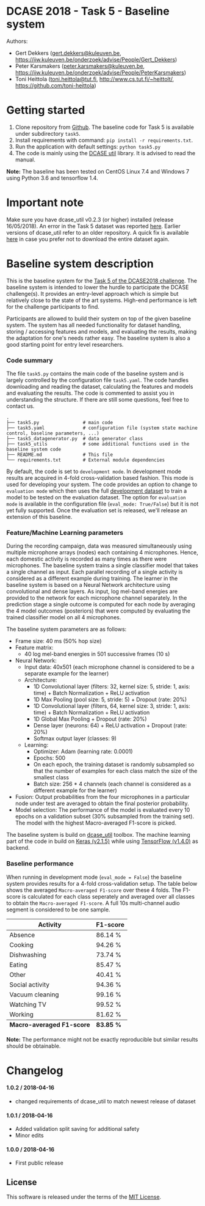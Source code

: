# DCASE 2018 - Task 5 - Baseline system

Authors:

- Gert Dekkers (<gert.dekkers@kuleuven.be>, <https://iiw.kuleuven.be/onderzoek/advise/People/Gert_Dekkers>)
- Peter Karsmakers (<peter.karsmakers@kuleuven.be>, <https://iiw.kuleuven.be/onderzoek/advise/People/PeterKarsmakers>)
- Toni Heittola (<toni.heittola@tut.fi>, <http://www.cs.tut.fi/~heittolt/>, <https://github.com/toni-heittola>)


Getting started
===============


1. Clone repository from [Github](https://github.com/DCASE-REPO/dcase2018_baseline). The baseline code for Task 5 is available under subdirectory `task5`.
2. Install requirements with command: ``pip install -r requirements.txt``. 
3. Run the application with default settings: ``python task5.py``
4. The code is mainly using the [DCASE util](https://dcase-repo.github.io/dcase_util/) library. It is advised to read the manual.


**Note:** The baseline has been tested on CentOS Linux 7.4 and Windows 7 using Python 3.6 and tensorflow 1.4. 

Important note
==============
Make sure you have dcase\_util v0.2.3 (or higher) installed (release 16/05/2018). An error in the Task 5 dataset was reported [here](https://groups.google.com/forum/#!topic/dcase-discussions/iDh4M-RMy8U). Earlier versions of dcase_util refer to an older repository. A quick fix is available [here](https://www.dropbox.com/s/309gqi58549v7yu/task5_dataset_fix_20180514.zip?dl=0) in case you prefer not to download the entire dataset again.


Baseline system description
==================

This is the baseline system for the [Task 5 of the DCASE2018 challenge](http://dcase.community/challenge2018/task-monitoring-domestic-activities). The baseline system is intended to lower the hurdle to participate the DCASE challenge(s). It provides an entry-level approach which is simple but relatively close to the state of the art systems. High-end performance is left for the challenge participants to find.

Participants are allowed to build their system on top of the given baseline system. The system has all needed functionality for dataset handling, storing / accessing features and models, and evaluating the results, making the adaptation for one's needs rather easy. The baseline system is also a good starting point for entry level researchers.

### Code summary
The file `task5.py` contains the main code of the baseline system and is largely controlled by the configuration file `task5.yaml`. The code handles downloading and reading the dataset, calculating the features and models and evaluating the results. The code is commented to assist you in understanding the structure. If there are still some questions, feel free to contact us. 

    .
    ├── task5.py            	# main code
    ├── task5.yaml         		# configuration file (system state machine control, baseline parameters, ...)
    ├── task5_datagenerator.py  # data generator class
    ├── task5_utils             # some additional functions used in the baseline system code
    ├── README.md               # This file
    └── requirements.txt        # External module dependencies 

By default, the code is set to `development mode`. In development mode results are acquired in 4-fold cross-validation based fashion. This mode is used for developing your system. The code provides an option to change to `evaluation mode` which then uses the full [development dataset](https://zenodo.org/record/1247102) to train a model to be tested on the evaluation dataset. The option for `evaluation mode` is available in the configuration file (`eval_mode: True/False`) but it is not yet fully supported. Once the evaluation set is released, we'll release an extension of this baseline.


### Feature/Machine Learning parameters

During the recording campaign, data was measured simultaneously using multiple microphone arrays (nodes) each containing 4 microphones.  Hence, each domestic activity is recorded as many times as there were microphones.  The baseline system trains a single classifier model that takes a single channel as input.  Each parallel recording of a single activity is considered as a different example during training. The learner in the baseline system is based on a Neural Network architecture using convolutional and dense layers. As input, log mel-band energies are provided to the network for each microphone channel separately. In the prediction stage a single outcome is computed for each node by averaging the 4 model outcomes (posteriors) that were computed by evaluating the trained classifier model on all 4 microphones.

The baseline system parameters are as follows:

- Frame size: 40 ms (50% hop size)
- Feature matrix: 
	- 40 log mel-band energies in 501 successive frames (10 s)
- Neural Network:
	- Input data: 40x501 (each microphone channel is considered to be a separate example for the learner)
	- Architecture:
		- 1D Convolutional layer (filters: 32, kernel size: 5, stride: 1, axis: time) + Batch Normalization + ReLU activation
		- 1D Max Pooling (pool size: 5, stride: 5) + Dropout (rate: 20%)
		- 1D Convolutional layer (filters, 64, kernel size: 3, stride: 1, axis: time) + Batch Normalization + ReLU activation
		- 1D Global Max Pooling + Dropout (rate: 20%)
		- Dense layer (neurons: 64) + ReLU activation + Dropout (rate: 20%)
		- Softmax output layer (classes: 9)
	- Learning:
		- Optimizer: Adam (learning rate: 0.0001)
		- Epochs: 500
		- On each epoch, the training dataset is randomly subsampled so that the number of examples for each class match the size of the smallest class
		- Batch size: 256 * 4 channels (each channel is considered as a different example for the learner)
- Fusion: Output probabilities from the four microphones in a particular node under test are averaged to obtain the final posterior probability.
- Model selection: The performance of the model is evaluated every 10 epochs on a validation subset (30% subsampled from the training set). The model with the highest Macro-averaged F1-score is picked.

The baseline system is build on [dcase_util](https://github.com/DCASE-REPO/dcase_util) toolbox. The machine learning part of the code in build on [Keras (v2.1.5)](https://keras.io/) while using [TensorFlow (v1.4.0)](https://www.tensorflow.org/) as backend.

### Baseline performance
When running in development mode (`eval_mode = False`) the baseline system provides results for a 4-fold cross-validation setup. The table below shows the averaged `Macro-averaged F1-score` over these 4 folds. The F1-score is calculated for each class seperately and averaged over all classes to obtain the `Macro-averaged F1-score`. A full 10s multi-channel audio segment is considered to be one sample.

<div class="table-responsive col-md-6">
<table class="table table-striped">
    <thead>
        <tr>
            <th>Activity</th>
            <th class="col-md-3">F1-score</th>
        </tr>
    </thead>
    <tbody>
        <tr>
            <td>Absence</td>
            <td>86.14 %</td>
        </tr>
        <tr>
            <td>Cooking</td>
            <td>94.26 %</td>
        </tr>
        <tr>
            <td>Dishwashing</td>
            <td>73.74 %</td>
        </tr>
        <tr>
            <td>Eating</td>
            <td>85.47 %</td>
        </tr>
        <tr>
            <td>Other</td>
            <td>40.41 %</td>
        </tr>  
        <tr>
            <td>Social activity</td>
            <td>94.36 %</td>
        </tr>
        <tr>
            <td>Vacuum cleaning</td>
            <td>99.16 %</td>
        </tr> 
        <tr>
            <td>Watching TV</td>
            <td>99.52 %</td>
        </tr>
        <tr>
            <td>Working</td>
            <td>81.62 %</td>
        </tr>                                                                 
    </tbody>
    <tfoot>
        <tr>
            <td><strong>Macro-averaged F1-score</strong></td>
            <td><strong>83.85 %</strong></td>
        </tr>
    </tfoot>
</table>
</div>
<div class="clearfix"></div>

**Note:** The performance might not be exactly reproducible but similar results should be obtainable.

Changelog
=========
#### 1.0.2 / 2018-04-16

* changed requirements of dcase_util to match newest release of dataset

#### 1.0.1 / 2018-04-16

* Added validation split saving for additional safety
* Minor edits

#### 1.0.0 / 2018-04-16

* First public release

## License

This software is released under the terms of the [MIT License](https://github.com/DCASE-REPO/dcase2018_baseline/blob/master/LICENSE).
